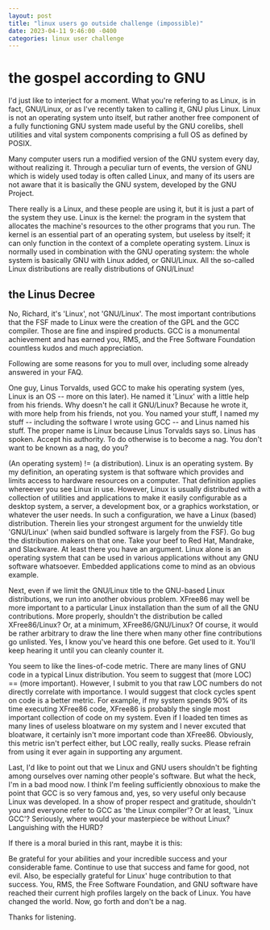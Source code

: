 ```yaml
---
layout: post
title: "linux users go outside challenge (impossible)"
date: 2023-04-11 9:46:00 -0400
categories: linux user challenge
---
```

# the gospel according to GNU
I'd just like to interject for a moment. What you're refering to as Linux, is in fact, GNU/Linux, or as I've recently taken to calling it, GNU plus Linux. Linux is not an operating system unto itself, but rather another free component of a fully functioning GNU system made useful by the GNU corelibs, shell utilities and vital system components comprising a full OS as defined by POSIX.

Many computer users run a modified version of the GNU system every day, without realizing it. Through a peculiar turn of events, the version of GNU which is widely used today is often called Linux, and many of its users are not aware that it is basically the GNU system, developed by the GNU Project.

There really is a Linux, and these people are using it, but it is just a part of the system they use. Linux is the kernel: the program in the system that allocates the machine's resources to the other programs that you run. The kernel is an essential part of an operating system, but useless by itself; it can only function in the context of a complete operating system. Linux is normally used in combination with the GNU operating system: the whole system is basically GNU with Linux added, or GNU/Linux. All the so-called Linux distributions are really distributions of GNU/Linux!

## the Linus Decree
No, Richard, it's 'Linux', not 'GNU/Linux'. The most important contributions that the FSF made to Linux were the creation of the GPL and the GCC compiler. Those are fine and inspired products. GCC is a monumental achievement and has earned you, RMS, and the Free Software Foundation countless kudos and much appreciation.

Following are some reasons for you to mull over, including some already answered in your FAQ.

One guy, Linus Torvalds, used GCC to make his operating system (yes, Linux is an OS -- more on this later). He named it 'Linux' with a little help from his friends. Why doesn't he call it GNU/Linux? Because he wrote it, with more help from his friends, not you. You named your stuff, I named my stuff -- including the software I wrote using GCC -- and Linus named his stuff. The proper name is Linux because Linus Torvalds says so. Linus has spoken. Accept his authority. To do otherwise is to become a nag. You don't want to be known as a nag, do you?

(An operating system) != (a distribution). Linux is an operating system. By my definition, an operating system is that software which provides and limits access to hardware resources on a computer. That definition applies whereever you see Linux in use. However, Linux is usually distributed with a collection of utilities and applications to make it easily configurable as a desktop system, a server, a development box, or a graphics workstation, or whatever the user needs. In such a configuration, we have a Linux (based) distribution. Therein lies your strongest argument for the unwieldy title 'GNU/Linux' (when said bundled software is largely from the FSF). Go bug the distribution makers on that one. Take your beef to Red Hat, Mandrake, and Slackware. At least there you have an argument. Linux alone is an operating system that can be used in various applications without any GNU software whatsoever. Embedded applications come to mind as an obvious example.

Next, even if we limit the GNU/Linux title to the GNU-based Linux distributions, we run into another obvious problem. XFree86 may well be more important to a particular Linux installation than the sum of all the GNU contributions. More properly, shouldn't the distribution be called XFree86/Linux? Or, at a minimum, XFree86/GNU/Linux? Of course, it would be rather arbitrary to draw the line there when many other fine contributions go unlisted. Yes, I know you've heard this one before. Get used to it. You'll keep hearing it until you can cleanly counter it.

You seem to like the lines-of-code metric. There are many lines of GNU code in a typical Linux distribution. You seem to suggest that (more LOC) == (more important). However, I submit to you that raw LOC numbers do not directly correlate with importance. I would suggest that clock cycles spent on code is a better metric. For example, if my system spends 90% of its time executing XFree86 code, XFree86 is probably the single most important collection of code on my system. Even if I loaded ten times as many lines of useless bloatware on my system and I never excuted that bloatware, it certainly isn't more important code than XFree86. Obviously, this metric isn't perfect either, but LOC really, really sucks. Please refrain from using it ever again in supporting any argument.

Last, I'd like to point out that we Linux and GNU users shouldn't be fighting among ourselves over naming other people's software. But what the heck, I'm in a bad mood now. I think I'm feeling sufficiently obnoxious to make the point that GCC is so very famous and, yes, so very useful only because Linux was developed. In a show of proper respect and gratitude, shouldn't you and everyone refer to GCC as 'the Linux compiler'? Or at least, 'Linux GCC'? Seriously, where would your masterpiece be without Linux? Languishing with the HURD?

If there is a moral buried in this rant, maybe it is this:

Be grateful for your abilities and your incredible success and your considerable fame. Continue to use that success and fame for good, not evil. Also, be especially grateful for Linux' huge contribution to that success. You, RMS, the Free Software Foundation, and GNU software have reached their current high profiles largely on the back of Linux. You have changed the world. Now, go forth and don't be a nag.

Thanks for listening.
